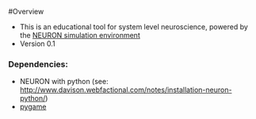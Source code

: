 #Overview

* This is an educational tool for system level neuroscience, powered by the [NEURON simulation environment](http://www.neuron.yale.edu/neuron/)
* Version 0.1


### Dependencies: ###


* NEURON with python (see: http://www.davison.webfactional.com/notes/installation-neuron-python/)
* [pygame](http://www.pygame.org/)
